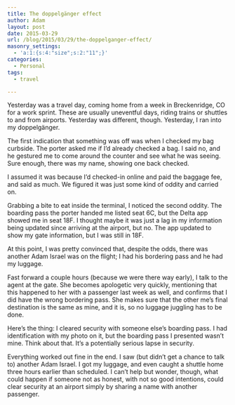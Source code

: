 ```yaml
---
title: The doppelgänger effect
author: Adam
layout: post
date: 2015-03-29
url: /blog/2015/03/29/the-doppelganger-effect/
masonry_settings:
  - 'a:1:{s:4:"size";s:2:"11";}'
categories:
  - Personal
tags:
  - travel

---
```

Yesterday was a travel day, coming home from a week in Breckenridge, CO for a work sprint. These are usually uneventful days, riding trains or shuttles to and from airports. Yesterday was different, though. Yesterday, I ran into my doppelgänger.

The first indication that something was off was when I checked my bag curbside. The porter asked me if I&#8217;d already checked a bag. I said no, and he gestured me to come around the counter and see what he was seeing. Sure enough, there was my name, showing one back checked.

I assumed it was because I&#8217;d checked-in online and paid the baggage fee, and said as much. We figured it was just some kind of oddity and carried on.

Grabbing a bite to eat inside the terminal, I noticed the second oddity. The boarding pass the porter handed me listed seat 6C, but the Delta app showed me in seat 18F. I thought maybe it was just a lag in my information being updated since arriving at the airport, but no. The app updated to show my gate information, but I was still in 18F.

At this point, I was pretty convinced that, despite the odds, there was another Adam Israel was on the flight; I had his bordering pass and he had my luggage.

Fast forward a couple hours (because we were there way early), I talk to the agent at the gate. She becomes apologetic very quickly, mentioning that this happened to her with a passenger last week as well, and confirms that I did have the wrong bordering pass. She makes sure that the other me&#8217;s final destination is the same as mine, and it is, so no luggage juggling has to be done.

Here&#8217;s the thing: I cleared security with someone else&#8217;s boarding pass. I had identification with my photo on it, but the boarding pass I presented wasn&#8217;t mine. Think about that. It&#8217;s a potentially serious lapse in security.

Everything worked out fine in the end. I saw (but didn&#8217;t get a chance to talk to) another Adam Israel. I got my luggage, and even caught a shuttle home three hours earlier than scheduled. I can&#8217;t help but wonder, though, what could happen if someone not as honest, with not so good intentions, could clear security at an airport simply by sharing a name with another passenger.